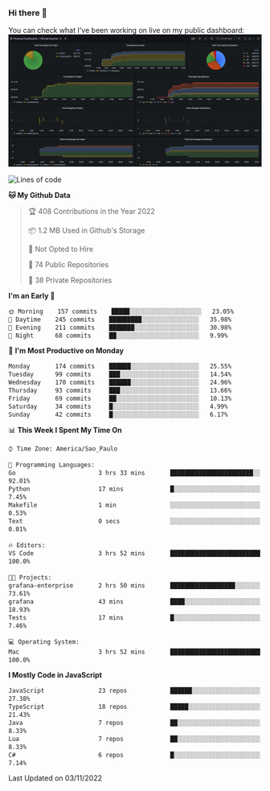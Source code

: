### Hi there 👋

<!--
**guicaulada/guicaulada** is a ✨ _special_ ✨ repository because its `README.md` (this file) appears on your GitHub profile.

Here are some ideas to get you started:

- 🔭 I’m currently working on ...
- 🌱 I’m currently learning ...
- 👯 I’m looking to collaborate on ...
- 🤔 I’m looking for help with ...
- 💬 Ask me about ...
- 📫 How to reach me: ...
- 😄 Pronouns: ...
- ⚡ Fun fact: ...
-->

You can check what I've been working on live on my public dashboard:
[![Grafana dashboard](./img/dashboard.png)](https://guicaulada.grafana.net/public-dashboards/e00f2ad838544b02826e8c075c05df45?orgId=1&refresh=30s)

<!--START_SECTION:waka-->
![Lines of code](https://img.shields.io/badge/From%20Hello%20World%20I%27ve%20Written-2.6%20million%20lines%20of%20code-blue)

**🐱 My Github Data** 

> 🏆 408 Contributions in the Year 2022
 > 
> 📦 1.2 MB Used in Github's Storage 
 > 
> 🚫 Not Opted to Hire
 > 
> 📜 74 Public Repositories 
 > 
> 🔑 38 Private Repositories  
 > 
**I'm an Early 🐤** 

```text
🌞 Morning    157 commits    █████░░░░░░░░░░░░░░░░░░░░   23.05% 
🌆 Daytime    245 commits    █████████░░░░░░░░░░░░░░░░   35.98% 
🌃 Evening    211 commits    ███████░░░░░░░░░░░░░░░░░░   30.98% 
🌙 Night      68 commits     ██░░░░░░░░░░░░░░░░░░░░░░░   9.99%

```
📅 **I'm Most Productive on Monday** 

```text
Monday       174 commits    ██████░░░░░░░░░░░░░░░░░░░   25.55% 
Tuesday      99 commits     ███░░░░░░░░░░░░░░░░░░░░░░   14.54% 
Wednesday    170 commits    ██████░░░░░░░░░░░░░░░░░░░   24.96% 
Thursday     93 commits     ███░░░░░░░░░░░░░░░░░░░░░░   13.66% 
Friday       69 commits     ██░░░░░░░░░░░░░░░░░░░░░░░   10.13% 
Saturday     34 commits     █░░░░░░░░░░░░░░░░░░░░░░░░   4.99% 
Sunday       42 commits     █░░░░░░░░░░░░░░░░░░░░░░░░   6.17%

```


📊 **This Week I Spent My Time On** 

```text
⌚︎ Time Zone: America/Sao_Paulo

💬 Programming Languages: 
Go                       3 hrs 33 mins       ███████████████████████░░   92.01% 
Python                   17 mins             █░░░░░░░░░░░░░░░░░░░░░░░░   7.45% 
Makefile                 1 min               ░░░░░░░░░░░░░░░░░░░░░░░░░   0.53% 
Text                     0 secs              ░░░░░░░░░░░░░░░░░░░░░░░░░   0.01%

🔥 Editors: 
VS Code                  3 hrs 52 mins       █████████████████████████   100.0%

🐱‍💻 Projects: 
grafana-enterprise       2 hrs 50 mins       ██████████████████░░░░░░░   73.61% 
grafana                  43 mins             ████░░░░░░░░░░░░░░░░░░░░░   18.93% 
Tests                    17 mins             █░░░░░░░░░░░░░░░░░░░░░░░░   7.46%

💻 Operating System: 
Mac                      3 hrs 52 mins       █████████████████████████   100.0%

```

**I Mostly Code in JavaScript** 

```text
JavaScript               23 repos            ██████░░░░░░░░░░░░░░░░░░░   27.38% 
TypeScript               18 repos            █████░░░░░░░░░░░░░░░░░░░░   21.43% 
Java                     7 repos             ██░░░░░░░░░░░░░░░░░░░░░░░   8.33% 
Lua                      7 repos             ██░░░░░░░░░░░░░░░░░░░░░░░   8.33% 
C#                       6 repos             █░░░░░░░░░░░░░░░░░░░░░░░░   7.14%

```



 Last Updated on 03/11/2022
<!--END_SECTION:waka-->
